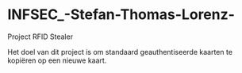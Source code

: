 # INFSEC_-Stefan-Thomas-Lorenz-
Project RFID Stealer

Het doel van dit project is om standaard geauthentiseerde kaarten te kopiëren op een nieuwe kaart.
